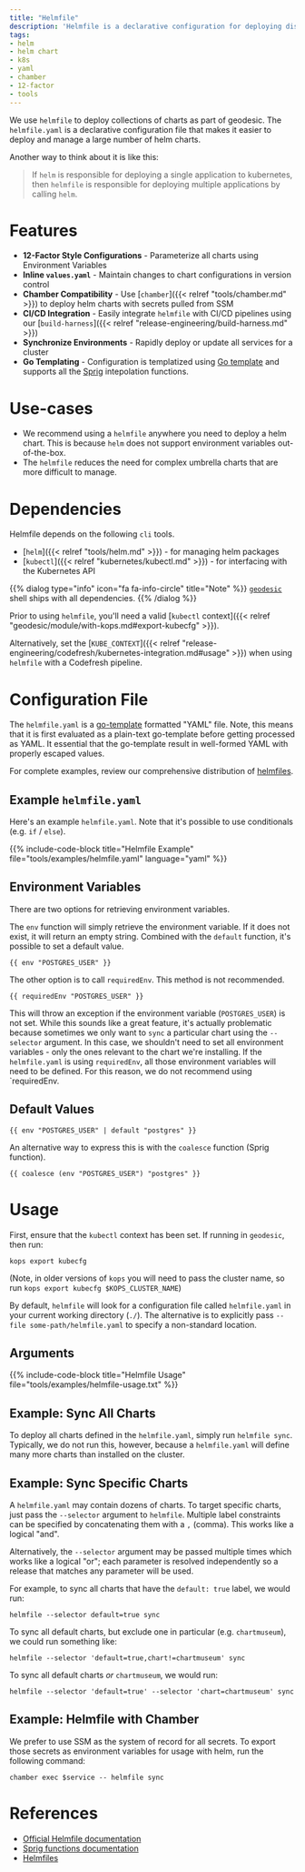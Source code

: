 ```yaml
---
title: "Helmfile"
description: 'Helmfile is a declarative configuration for deploying distributions of helm charts'
tags:
- helm
- helm chart
- k8s
- yaml
- chamber
- 12-factor
- tools
---
```


We use `helmfile` to deploy collections of charts as part of geodesic. The `helmfile.yaml` is a declarative configuration file that makes it easier to deploy and manage a large number of helm charts.

Another way to think about it is like this:

> If `helm` is responsible for deploying a single application to kubernetes, then `helmfile` is responsible for deploying multiple applications by calling `helm`.

# Features

- **12-Factor Style Configurations** - Parameterize all charts using Environment Variables
- **Inline `values.yaml`** - Maintain changes to chart configurations in version control
- **Chamber Compatibility** - Use [`chamber`]({{< relref "tools/chamber.md" >}}) to deploy helm charts with secrets pulled from SSM
- **CI/CD Integration** - Easily integrate `helmfile` with CI/CD pipelines using our [`build-harness`]({{< relref "release-engineering/build-harness.md" >}})
- **Synchronize Environments**  - Rapidly deploy or update all services for a cluster
- **Go Templating** - Configuration is templatized using [Go template](https://godoc.org/text/template) and supports all the [Sprig](https://godoc.org/github.com/Masterminds/sprig) intepolation functions.

# Use-cases

- We recommend using a `helmfile` anywhere you need to deploy a helm chart. This is because `helm` does not support environment variables out-of-the-box.
- The `helmfile` reduces the need for complex umbrella charts that are more difficult to manage.

# Dependencies

Helmfile depends on the following `cli` tools.

- [`helm`]({{< relref "tools/helm.md" >}}) - for managing helm packages
- [`kubectl`]({{< relref "kubernetes/kubectl.md" >}}) - for interfacing with the Kubernetes API

{{% dialog type="info" icon="fa fa-info-circle" title="Note" %}}
[`geodesic`](/geodesic/) shell ships with all dependencies.
{{% /dialog %}}

Prior to using `helmfile`, you'll need a valid [`kubectl` context]({{< relref "geodesic/module/with-kops.md#export-kubecfg" >}}).

Alternatively, set the [`KUBE_CONTEXT`]({{< relref "release-engineering/codefresh/kubernetes-integration.md#usage" >}}) when using `helmfile` with a Codefresh pipeline.

# Configuration File

The `helmfile.yaml` is a [go-template](https://golang.org/pkg/text/template/) formatted "YAML" file. Note, this means that it is first evaluated as a plain-text go-template before getting processed as YAML. It essential that the go-template result in well-formed YAML with properly escaped values.

For complete examples, review our comprehensive distribution of [helmfiles](https://github.com/cloudposse/helmfiles/tree/master/helmfile.d).

## Example `helmfile.yaml`

Here's an example `helmfile.yaml`. Note that it's possible to use conditionals (e.g. `if` / `else`).

{{% include-code-block title="Helmfile Example" file="tools/examples/helmfile.yaml" language="yaml" %}}

## Environment Variables

There are two options for retrieving environment variables.

The `env` function will simply retrieve the environment variable. If it does not exist, it will return an empty string. Combined with the `default` function, it's possible to set a default value.

```
{{ env "POSTGRES_USER" }}
```

The other option is to call `requiredEnv`. This method is not recommended.

```
{{ requiredEnv "POSTGRES_USER" }}
```

This will throw an exception if the environment variable (`POSTGRES_USER`) is not set. While this sounds like a great feature, it's actually problematic because sometimes we only want to `sync` a particular chart using the `--selector` argument. In this case, we shouldn't need to set all environment variables - only the ones relevant to the chart we're installing. If the `helmfile.yaml` is using `requiredEnv`, all those environment variables will need to be defined. For this reason, we do not recommend using `requiredEnv.


## Default Values

```
{{ env "POSTGRES_USER" | default "postgres" }}
```

An alternative way to express this is with the `coalesce` function (Sprig function).

```
{{ coalesce (env "POSTGRES_USER") "postgres" }}
```

# Usage

First, ensure that the `kubectl` context has been set. If running in `geodesic`, then run:

```
kops export kubecfg
```

(Note, in older versions of `kops` you will need to pass the cluster name, so run `kops export kubecfg $KOPS_CLUSTER_NAME`)

By default, `helmfile` will look for a configuration file called `helmfile.yaml` in your current working directory (`./`). The alternative is to explicitly pass `--file some-path/helmfile.yaml` to specify a non-standard location.

## Arguments

{{% include-code-block title="Helmfile Usage" file="tools/examples/helmfile-usage.txt" %}}



## Example: Sync All Charts

To deploy all charts defined in the `helmfile.yaml`, simply run `helmfile sync`. Typically, we do not run this, however, because a `helmfile.yaml` will define many more charts than installed on the cluster.

## Example: Sync Specific Charts

A `helmfile.yaml` may contain dozens of charts. To target specific charts, just pass the `--selector` argument to `helmfile`. Multiple label constraints can be specified by concatenating them with a `,` (comma). This works like a logical "and".

Alternatively, the `--selector` argument may be passed multiple times which works like a logical "or"; each parameter is resolved independently so a release that matches any parameter will be used.

For example, to sync all charts that have the `default: true` label, we would run:

```
helmfile --selector default=true sync
```

To sync all default charts, but exclude one in particular (e.g. `chartmuseum`), we could run something like:

```
helmfile --selector 'default=true,chart!=chartmuseum' sync
```

To sync all default charts *or* `chartmuseum`, we would run:
```
helmfile --selector 'default=true' --selector 'chart=chartmuseum' sync
```

## Example: Helmfile with Chamber

We prefer to use SSM as the system of record for all secrets. To export those secrets as environment variables for usage with helm, run the following command:

```
chamber exec $service -- helmfile sync
```

# References

- [Official Helmfile documentation](https://github.com/roboll/helmfile)
- [Sprig functions documentation](http://masterminds.github.io/sprig/)
- [Helmfiles](https://github.com/cloudposse/helmfiles/tree/master/helmfile.d/)
